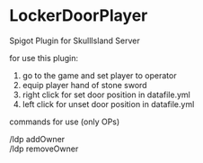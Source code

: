 # LockerDoorPlayer
Spigot Plugin for SkullIsland Server

for use this plugin:

1. go to the game and set player to operator 
2. equip player hand of stone sword
3. right click for set door position in datafile.yml
4. left click for unset door position in datafile.yml

commands for use (only OPs)

  /ldp addOwner <door Name> <player>  
  /ldp removeOwner <door Name> <player>

